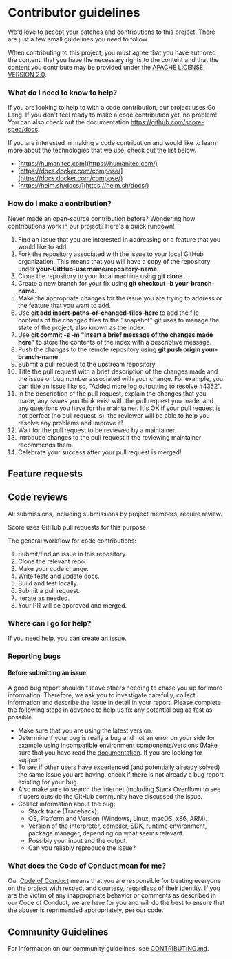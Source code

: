 # Contributor guidelines

We'd love to accept your patches and contributions to this project. There are just a few small guidelines you need to follow.

When contributing to this project, you must agree that you have authored the content, that you have the necessary rights to the content and that the content you contribute may be provided under the [APACHE LICENSE, VERSION 2.0](LICENSE).

### **What do I need to know to help?**

If you are looking to help to with a code contribution, our project uses Go Lang. If you don't feel ready to make a code contribution yet, no problem! You can also check out the documentation <https://github.com/score-spec/docs>.

If you are interested in making a code contribution and would like to learn more about the technologies that we use, check out the list below.

- [https://humanitec.com](https://humanitec.com/)
- [https://docs.docker.com/compose/](https://docs.docker.com/compose/)
- [https://helm.sh/docs/](https://helm.sh/docs/)

### **How do I make a contribution?**

Never made an open-source contribution before? Wondering how contributions work in our project? Here's a quick rundown!

1. Find an issue that you are interested in addressing or a feature that you would like to add.
2. Fork the repository associated with the issue to your local GitHub organization. This means that you will have a copy of the repository under **your-GitHub-username/repository-name**.
3. Clone the repository to your local machine using **git clone**.
4. Create a new branch for your fix using **git checkout -b your-branch-name**.
5. Make the appropriate changes for the issue you are trying to address or the feature that you want to add.
6. Use **git add insert-paths-of-changed-files-here** to add the file contents of the changed files to the "snapshot" git uses to manage the state of the project, also known as the index.
7. Use **git commit -s -m "Insert a brief message of the changes made here"** to store the contents of the index with a descriptive message.
8. Push the changes to the remote repository using **git push origin your-branch-name**.
9. Submit a pull request to the upstream repository.
10. Title the pull request with a brief description of the changes made and the issue or bug number associated with your change. For example, you can title an issue like so, "Added more log outputting to resolve #4352".
11. In the description of the pull request, explain the changes that you made, any issues you think exist with the pull request you made, and any questions you have for the maintainer. It's OK if your pull request is not perfect (no pull request is), the reviewer will be able to help you resolve any problems and improve it!
12. Wait for the pull request to be reviewed by a maintainer.
13. Introduce changes to the pull request if the reviewing maintainer recommends them.
14. Celebrate your success after your pull request is merged!

## Feature requests

## Code reviews

All submissions, including submissions by project members, require review.

Score uses GitHub pull requests for this purpose. 

The general workflow for code contributions:

1. Submit/find an issue in this repository.
1. Clone the relevant repo.
1. Make your code change.
1. Write tests and update docs.
1. Build and test locally.
1. Submit a pull request.
1. Iterate as needed.
1. Your PR will be approved and merged.

### **Where can I go for help?**

If you need help, you can create an [issue](https://github.com/score-spec/spec/issues/new).

### Reporting bugs

#### Before submitting an issue

A good bug report shouldn't leave others needing to chase you up for more information. Therefore, we ask you to investigate carefully, collect information and describe the issue in detail in your report. Please complete the following steps in advance to help us fix any potential bug as fast as possible.

- Make sure that you are using the latest version.
- Determine if your bug is really a bug and not an error on your side for example using incompatible environment components/versions (Make sure that you have read the [documentation](https://github.com/score-dev/docs). If you are looking for support.
- To see if other users have experienced (and potentially already solved) the same issue you are having, check if there is not already a bug report existing for your bug.
- Also make sure to search the internet (including Stack Overflow) to see if users outside the GitHub community have discussed the issue.
- Collect information about the bug:
  - Stack trace (Traceback).
  - OS, Platform and Version (Windows, Linux, macOS, x86, ARM).
  - Version of the interpreter, compiler, SDK, runtime environment, package manager, depending on what seems relevant.
  - Possibly your input and the output.
  - Can you reliably reproduce the issue?

### **What does the Code of Conduct mean for me?**

Our [Code of Conduct](CODE_OF_CONDUCT.md) means that you are responsible for treating everyone on the project with respect and courtesy, regardless of their identity. If you are the victim of any inappropriate behavior or comments as described in our Code of Conduct, we are here for you and will do the best to ensure that the abuser is reprimanded appropriately, per our code.

## Community Guidelines

For information on our community guidelines, see [CONTRIBUTING.md](CONTRIBUTING.md).
